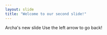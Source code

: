 ```yaml
---
layout: slide
title: "Welcome to our second slide!"
---
```

Archa's new slide
Use the left arrow to go back!
